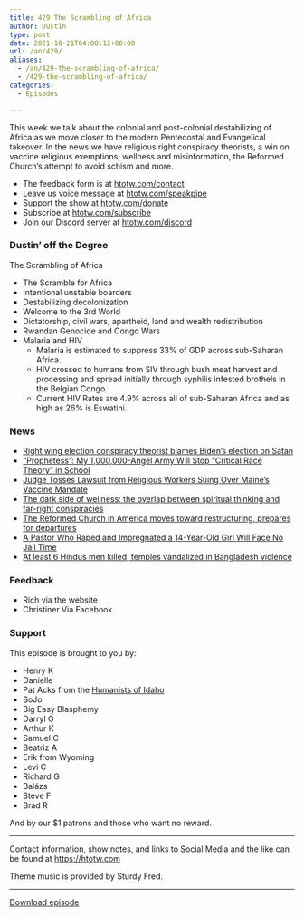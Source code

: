 ```yaml
---
title: 429 The Scrambling of Africa
author: Dustin
type: post
date: 2021-10-21T04:08:12+00:00
url: /an/429/
aliases:
  - /an/429-the-scrambling-of-africa/
  - /429-the-scrambling-of-africa/
categories:
  - Episodes

---
```

<div id="buzzsprout-player-10552680"></div><script src="https://www.buzzsprout.com/1983601/10552680-429-the-scrambling-of-africa.js?container_id=buzzsprout-player-10552680&player=small" type="text/javascript" charset="utf-8"></script>

This week we talk about the colonial and post-colonial destabilizing of Africa as we move closer to the modern Pentecostal and Evangelical takeover. In the news we have religious right conspiracy theorists, a win on vaccine religious exemptions, wellness and misinformation, the Reformed Church’s attempt to avoid schism and more.

<!--more-->

  * The feedback form is at [htotw.com/contact][1]
  * Leave us voice message at [htotw.com/speakpipe][2]
  * Support the show at [htotw.com/donate][3]
  * Subscribe at [htotw.com/subscribe][4]
  * Join our Discord server at [htotw.com/discord][5]

### Dustin&#8217; off the Degree

The Scrambling of Africa

  * The Scramble for Africa
  * Intentional unstable boarders
  * Destabilizing decolonization
  * Welcome to the 3rd World
  * Dictatorship, civil wars, apartheid, land and wealth redistribution
  * Rwandan Genocide and Congo Wars
  * Malaria and HIV 
      * Malaria is estimated to suppress 33% of GDP across sub-Saharan Africa.
      * HIV crossed to humans from SIV through bush meat harvest and processing and spread initially through syphilis infested brothels in the Belgian Congo.
      * Current HIV Rates are 4.9% across all of sub-Saharan Africa and as high as 26% is Eswatini.

### News

  * [Right wing election conspiracy theorist blames Biden’s election on Satan][6]
  * [“Prophetess”: My 1,000,000-Angel Army Will Stop “Critical Race Theory” in School][7]
  * [Judge Tosses Lawsuit from Religious Workers Suing Over Maine’s Vaccine Mandate][8]
  * [The dark side of wellness: the overlap between spiritual thinking and far-right conspiracies][9]
  * [The Reformed Church in America moves toward restructuring, prepares for departures][10]
  * [A Pastor Who Raped and Impregnated a 14-Year-Old Girl Will Face No Jail Time][11]
  * [At least 6 Hindus men killed, temples vandalized in Bangladesh violence][12]

### Feedback

  * Rich via the website
  * Christiner Via Facebook

### Support

This episode is brought to you by:

  * Henry K
  * Danielle
  * Pat Acks from the [Humanists of Idaho][13]
  * SoJo
  * Big Easy Blasphemy
  * Darryl G
  * Arthur K
  * Samuel C
  * Beatriz A
  * Erik from Wyoming
  * Levi C
  * Richard G
  * Balázs
  * Steve F
  * Brad R

And by our $1 patrons and those who want no reward.

* * *

Contact information, show notes, and links to Social Media and the like can be found at <https://htotw.com>

Theme music is provided by Sturdy Fred.

* * *

<a href="https://dts.podtrac.com/redirect.mp3/cdn.nomads.studio/file/nsp-media/atheist_nomads_429.mp3" target="_blank" rel="noopener">Download episode</a>

 [1]: https://htotw.com/contact
 [2]: https://htotw.com/speakpike
 [3]: https://htotw.com/donate
 [4]: https://htotw.com/subscribe
 [5]: https://htotw.com/discord
 [6]: https://www.rightwingwatch.org/post/election-conspiracy-theorist-eric-metaxas-says-bidens-election-was-a-satanic-usurpation/
 [7]: https://friendlyatheist.patheos.com/2021/10/16/prophetess-my-1000000-angel-army-will-stop-critical-race-theory-in-school/
 [8]: https://friendlyatheist.patheos.com/2021/10/16/judge-tosses-lawsuit-from-religious-workers-suing-over-maines-vaccine-mandate/
 [9]: https://www.theguardian.com/lifeandstyle/2021/oct/17/eva-wiseman-conspirituality-the-dark-side-of-wellness-how-it-all-got-so-toxic
 [10]: https://religionnews.com/2021/10/17/reformed-church-in-america-moves-toward-restructuring-prepares-for-departures/
 [11]: https://friendlyatheist.patheos.com/2021/10/18/a-pastor-who-raped-and-impregnated-a-14-year-old-girl-will-face-no-jail-time/
 [12]: https://www.aljazeera.com/news/2021/10/18/bangladesh-hindus-men-killed-temples-vandalised-religious-violence
 [13]: https://www.humanistsofidaho.org/